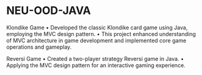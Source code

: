 # NEU-OOD-JAVA

Klondike Game 
•	Developed the classic Klondike card game using Java, employing the MVC design pattern. 
•	This project enhanced understanding of MVC architecture in game development and implemented core game operations and gameplay.

Reversi Game 
•	Created a two-player strategy Reversi game in Java.
•	Applying the MVC design pattern for an interactive gaming experience.

